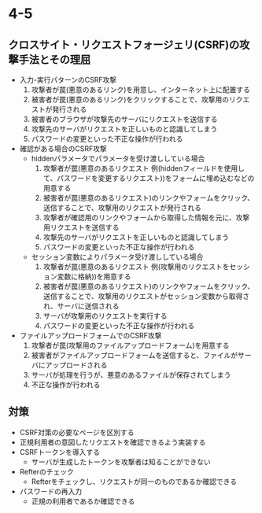 # 4-5 
## クロスサイト・リクエストフォージェリ(CSRF)の攻撃手法とその理屈  
- 入力-実行パターンのCSRF攻撃  
	1. 攻撃者が罠(悪意のあるリンク)を用意し、インターネット上に配置する  
	1. 被害者が罠(悪意のあるリンク)をクリックすることで、攻撃用のリクエストが発行される  
	1. 被害者のブラウザが攻撃先のサーバにリクエストを送信する  
	1. 攻撃先のサーバがリクエストを正しいものと認識してしまう  
	1. パスワードの変更といった不正な操作が行われる  
- 確認がある場合のCSRF攻撃  
	- hiddenパラメータでパラメータを受け渡ししている場合  
		1. 攻撃者が罠(悪意のあるリクエスト 例(hiddenフィールドを使用して、パスワードを変更するリクエスト))をフォームに埋め込むなどの用意する  
		1. 被害者が罠(悪意のあるリクエスト)のリンクやフォームをクリック、送信することで、攻撃用のリクエストが発行される  
		1. 攻撃者が確認用のリンクやフォームから取得した情報を元に、攻撃用リクエストを送信する  
		1. 攻撃先のサーバがリクエストを正しいものと認識してしまう  
		1. パスワードの変更といった不正な操作が行われる  
	- セッション変数によりパラメータ受け渡ししている場合  
		1. 攻撃者が罠(悪意のあるリクエスト 例(攻撃用のリクエストをセッション変数に格納))を用意する  
		1. 被害者が罠(悪意のあるリクエスト)のリンクやフォームをクリック、送信することで、攻撃用のリクエストがセッション変数から取得され、サーバに送信される  
		1. サーバが攻撃用のリクエストを実行する  
		1. パスワードの変更といった不正な操作が行われる  
- ファイルアップロードフォームでのCSRF攻撃  
	1. 攻撃者が罠(攻撃用のファイルアップロードフォーム)を用意する  
	1. 被害者がファイルアップロードフォームを送信すると、ファイルがサーバにアップロードされる  
	1. サーバが処理を行うが、悪意のあるファイルが保存されてしまう  
	1. 不正な操作が行われる
## 対策  
- CSRF対策の必要なページを区別する  
- 正規利用者の意図したリクエストを確認できるよう実装する  
- CSRFトークンを導入する  
	- サーバが生成したトークンを攻撃者は知ることができない  
- Refterのチェック  
	- Refterをチェックし、リクエストが同一のものであるか確認できる  
- パスワードの再入力  
	- 正規の利用者であるか確認できる  

